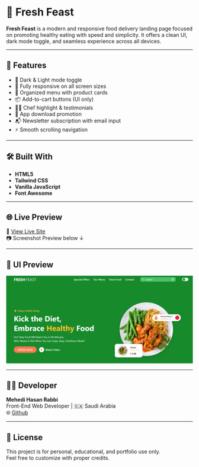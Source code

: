 # 🥗 Fresh Feast

**Fresh Feast** is a modern and responsive food delivery landing page focused on promoting healthy eating with speed and simplicity. It offers a clean UI, dark mode toggle, and seamless experience across all devices.

---

## 🚀 Features

- 🌙 Dark & Light mode toggle
- 📱 Fully responsive on all screen sizes
- 🧾 Organized menu with product cards
- 📦 Add-to-cart buttons (UI only)
- 🧑‍🍳 Chef highlight & testimonials
- 📲 App download promotion
- 📬 Newsletter subscription with email input
- ⚡ Smooth scrolling navigation

---

## 🛠️ Built With

- **HTML5**
- **Tailwind CSS**
- **Vanilla JavaScript**
- **Font Awesome**

---

## 🌐 Live Preview

🔗 [View Live Site](https://your-live-site-link.com)  
📷 Screenshot Preview below ↓

---

## 📸 UI Preview

![Fresh Feast Preview](images/Fresh-Feast.png)

---

## 👨‍💻 Developer

**Mehedi Hasan Rabbi**  
Front-End Web Developer | 🇸🇦 Saudi Arabia  
🌐 [Github](https://github.com/mehedihasanrabbivip)

---

## 📄 License

This project is for personal, educational, and portfolio use only.  
Feel free to customize with proper credits.


